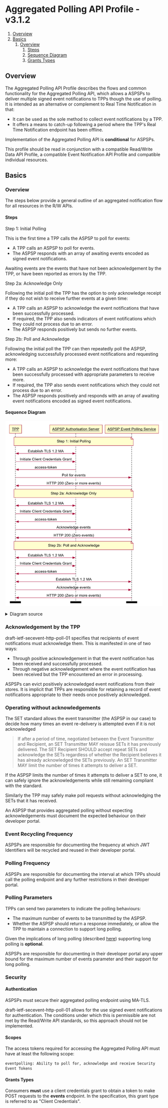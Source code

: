 # Aggregated Polling API Profile - v3.1.2

1. [Overview](#overview)
2. [Basics](#basics)
   1. [Overview](#overview-1)
      1. [Steps](#steps)
      2. [Sequence Diagram](#sequence-diagram)
      3. [Grants Types](#grants-types)

## Overview

The Aggregated Polling API Profile describes the flows and common functionality for the Aggregated Polling API, which allows a ASPSPs to deliver multiple signed event notifications to TPPs though the use of polling. It is intended as an alternative or complement to Real Time Notification in that:

* It can be used as the sole method to collect event notifications by a TPP.
* It offers a means to catch-up following a period where the TPP's Real Time Notification endpoint has been offline. 

Implementation of the Aggregated Polling API is **conditional** for ASPSPs.

This profile should be read in conjunction with a compatible Read/Write Data API Profile, a compatible Event Notification API Profile and compatible individual resources.

## Basics

### Overview

The steps below provide a general outline of an aggregated notification flow for all resources in the R/W APIs.

#### Steps

Step 1: Initial Polling

This is the first time a TPP calls the ASPSP to poll for events:

* A TPP calls an ASPSP to poll for events.
* The ASPSP responds with an array of awaiting events encoded as signed event notifications.

Awaiting events are the events that have not been acknowledgement by the TPP, or have been reported as errors by the TPP.

Step 2a: Acknowledge Only

Following the initial poll the TPP has the option to only acknowledge receipt if they do not wish to receive further events at a given time:

* A TPP calls an ASPSP to acknowledge the event notifications that have been successfully processed.
* If required, the TPP also sends indicators of event notifications which they could not process due to an error.
* The ASPSP responds positively but sends no further events.

Step 2b: Poll and Acknowledge

Following the initial poll the TPP can then repeatedly poll the ASPSP, acknowledging successfully processed event notifications and requesting more:

* A TPP calls an ASPSP to acknowledge the event notifications that have been successfully processed with appropriate parameters to receive more.
* If required, the TPP also sends event notifications which they could not process due to an error.
* The ASPSP responds positively and responds with an array of awaiting event notifications encoded as signed event notifications.

#### Sequence Diagram

![Aggregated Polling](./images/AggregatedPolling.png)

<details>
  <summary>Diagram source</summary>
  
  ```
participant TPP
participant ASPSP Authorisation Server
participant ASPSP Event Polling Service

note over TPP, ASPSP Event Polling Service
Step 1: Initial Polling
end note

TPP <-> ASPSP Authorisation Server: Establish TLS 1.2 MA
TPP -> ASPSP Authorisation Server: Initiate Client Credentials Grant
ASPSP Authorisation Server -> TPP: access-token

TPP -> ASPSP Event Polling Service: Poll for events
ASPSP Event Polling Service -> TPP: HTTP 200 (Zero or more events)

note over TPP, ASPSP Event Polling Service
Step 2a: Acknowledge Only
end note

TPP <-> ASPSP Authorisation Server: Establish TLS 1.2 MA
TPP -> ASPSP Authorisation Server: Initiate Client Credentials Grant
ASPSP Authorisation Server -> TPP: access-token

TPP -> ASPSP Event Polling Service: Acknowledge events
ASPSP Event Polling Service -> TPP: HTTP 200 (Zero events)

note over TPP, ASPSP Event Polling Service
Step 2b: Poll and Acknowledge
end note

TPP <-> ASPSP Authorisation Server: Establish TLS 1.2 MA
TPP -> ASPSP Authorisation Server: Initiate Client Credentials Grant
ASPSP Authorisation Server -> TPP: access-token

TPP <-> ASPSP Event Polling Service: Establish TLS 1.2 MA
TPP -> ASPSP Event Polling Service: Acknowledge events
ASPSP Event Polling Service -> TPP: HTTP 200 (Zero or more events)

option footer=bar
```

</details>

### Acknowledgement by the TPP

draft-ietf-secevent-http-poll-01 specifies that recipients of event notifications must acknowledge them. This is manifested in one of two ways:

* Through positive acknowledgement in that the event notification has been received and successfully processed.
* Through negative acknowledgement where the event notification has been received but the TPP encountered an error in processing.

ASPSPs can evict positively acknowledged event notifications from their stores. It is implicit that TPPs are responsible for retaining a record of event notifications appropriate to their needs once positively acknowledged.

### Operating without acknowledgements

The SET standard allows the event transmitter (the ASPSP in our case) to decide how many times an event re-delivery is attempted even if it is not acknowledged

> If after a period of time, negotiated between the Event Transmitter and Recipient, an SET Transmitter MAY reissue SETs it has previously delivered. The SET Recipient SHOULD accept repeat SETs and acknowledge the SETs regardless of whether the Recipient believes it has already acknowledged the SETs previously. An SET Transmitter MAY limit the number of times it attempts to deliver a SET.

If the ASPSP limits the number of times it attempts to deliver a SET to one, it can safely ignore the acknowledgements while still remaining compliant with the standard.

Similarly the TPP may safely make poll requests without acknowledging the SETs that it has received.

An ASPSP that provides aggregated polling without expecting acknowledgements must document the expected behaviour on their developer portal.

### Event Recycling Frequency

ASPSPs are responsible for documenting the frequency at which JWT Identifiers will be recycled and reused in their developer portal.

### Polling Frequency

ASPSPs are responsible for documenting the interval at which TPPs should call the polling endpoint and any further restrictions in their developer portal.

### Polling Parameters

TPPs can send two parameters to indicate the polling behaviours:

* The maximum number of events to be transmitted by the ASPSP.
* Whether the ASPSP should return a response immediately, or allow the TPP to maintain a connection to support long polling.

Given the implications of long polling (described [here](https://tools.ietf.org/html/rfc6202#page-4)) supporting long polling is **optional**.

ASPSPs are responsible for documenting in their developer portal any upper bound for the maximum number of events parameter and their support for long polling.

### Security

#### Authentication

ASPSPs must secure their aggregated polling endpoint using MA-TLS.

draft-ietf-secevent-http-poll-01 allows for the use signed event notifications for authentication. The conditions under which this is permissible are not met by the Read/Write API standards, so this approach should not be implemented.

#### Scopes

The access tokens required for accessing the Aggregated Polling API must have at least the following scope:

```
eventpolling: Ability to poll for, acknowledge and receive Security Event Tokens
```

#### Grants Types

Consumers **must** use a client credentials grant to obtain a token to make POST requests to the **events** endpoint. In the specification, this grant type is referred to as "Client Credentials".